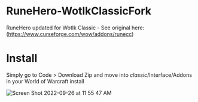 # RuneHero-WotlkClassicFork
RuneHero updated for Wotlk Classic - See original here: (https://www.curseforge.com/wow/addons/runecc) 

# Install
Simply go to Code > Download Zip and move into _classic_/Interface/Addons in your World of Warcraft install

![Screen Shot 2022-09-26 at 11 55 47 AM](https://user-images.githubusercontent.com/114424536/192324329-feb96b9b-6218-4b04-b949-5c5668843a79.png)
